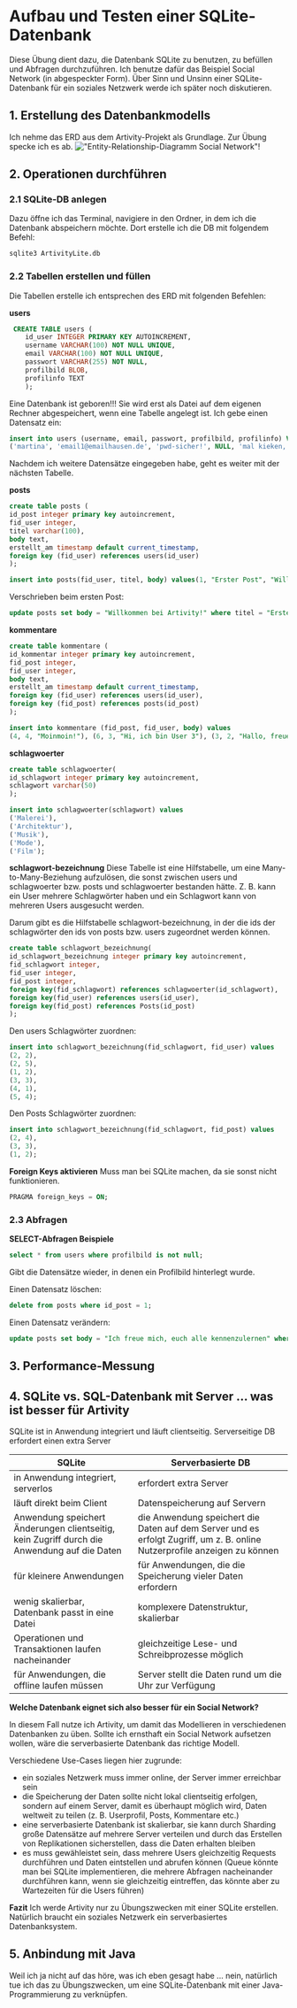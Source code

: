 # Aufbau und Testen einer SQLite-Datenbank


Diese Übung dient dazu, die Datenbank SQLite zu benutzen, zu befüllen und Abfragen durchzuführen. Ich benutze dafür das Beispiel Social Network (in abgespeckter Form). Über Sinn und Unsinn einer SQLite-Datenbank für ein soziales Netzwerk werde ich später noch diskutieren. 

## 1. Erstellung des Datenbankmodells

Ich nehme das ERD aus dem Artivity-Projekt als Grundlage. Zur Übung specke ich es ab.
!["Entity-Relationship-Diagramm Social Network"](image.png)!

## 2. Operationen durchführen
### 2.1 SQLite-DB anlegen
Dazu öffne ich das Terminal, navigiere in den Ordner, in dem ich die Datenbank abspeichern möchte. Dort erstelle ich die DB mit folgendem Befehl:

```bash
sqlite3 ArtivityLite.db
```
### 2.2 Tabellen erstellen und füllen


Die Tabellen erstelle ich entsprechen des ERD mit folgenden Befehlen:

**users**
```sql
 CREATE TABLE users (
    id_user INTEGER PRIMARY KEY AUTOINCREMENT, 
    username VARCHAR(100) NOT NULL UNIQUE, 
    email VARCHAR(100) NOT NULL UNIQUE, 
    passwort VARCHAR(255) NOT NULL, 
    profilbild BLOB, 
    profilinfo TEXT
    );
```

Eine Datenbank ist geboren!!! Sie wird erst als Datei auf dem eigenen Rechner abgespeichert, wenn eine Tabelle angelegt ist.
Ich gebe einen Datensatz ein:
```sql
insert into users (username, email, passwort, profilbild, profilinfo) VALUES 
('martina', 'email1@emailhausen.de', 'pwd-sicher!', NULL, 'mal kieken, ob et jeht!');
```
Nachdem ich weitere Datensätze eingegeben habe, geht es weiter mit der nächsten Tabelle.

**posts**

```sql
create table posts (
id_post integer primary key autoincrement, 
fid_user integer, 
titel varchar(100), 
body text, 
erstellt_am timestamp default current_timestamp,
foreign key (fid_user) references users(id_user)
);
``` 

```sql
insert into posts(fid_user, titel, body) values(1, "Erster Post", "Willkommen bein Artivity!"), (1, "Zweiter Post", "Halloooooo?"), (2, "Dritter Post", "Architektur ist interessant"), (5, "Vierter Post", "Hi, ich bin User 5!");
```
Verschrieben beim ersten Post:

```sql
update posts set body = "Willkommen bei Artivity!" where titel = "Erster Post";
```


**kommentare**
```sql
create table kommentare (
id_kommentar integer primary key autoincrement, 
fid_post integer,
fid_user integer, 
body text, 
erstellt_am timestamp default current_timestamp,
foreign key (fid_user) references users(id_user),
foreign key (fid_post) references posts(id_post)
);
```
```sql
insert into kommentare (fid_post, fid_user, body) values
(4, 4, "Moinmoin!"), (6, 3, "Hi, ich bin User 3"), (3, 2, "Hallo, freue mich, hier zu sein!");
```
**schlagwoerter**

```sql
create table schlagwoerter(
id_schlagwort integer primary key autoincrement,
schlagwort varchar(50)
);
```
```sql
insert into schlagwoerter(schlagwort) values 
('Malerei'),
('Architektur'),
('Musik'),
('Mode'),
('Film');
```

**schlagwort-bezeichnung**
Diese Tabelle ist eine Hilfstabelle, um eine Many-to-Many-Beziehung aufzulösen, die sonst zwischen users und schlagwoerter bzw. posts und schlagwoerter bestanden hätte. Z. B. kann ein User mehrere Schlagwörter haben und ein Schlagwort kann von mehreren Users ausgesucht werden. 

Darum gibt es die Hilfstabelle schlagwort-bezeichnung, in der die ids der schlagwörter den ids von posts bzw. users zugeordnet werden können.

```sql 
create table schlagwort_bezeichnung(
id_schlagwort_bezeichnung integer primary key autoincrement,
fid_schlagwort integer,
fid_user integer,
fid_post integer,
foreign key(fid_schlagwort) references schlagwoerter(id_schlagwort),
foreign key(fid_user) references users(id_user),
foreign key(fid_post) references Posts(id_post)
);
```
Den users Schlagwörter zuordnen:
```sql
insert into schlagwort_bezeichnung(fid_schlagwort, fid_user) values
(2, 2),
(2, 5),
(1, 2),
(3, 3),
(4, 1),
(5, 4);
```
Den Posts Schlagwörter zuordnen:
```sql
insert into schlagwort_bezeichnung(fid_schlagwort, fid_post) values
(2, 4),
(3, 3),
(1, 2);
```

**Foreign Keys aktivieren**
Muss man bei SQLite machen, da sie sonst nicht funktionieren.

```sql
PRAGMA foreign_keys = ON;
```

### 2.3 Abfragen

**SELECT-Abfragen Beispiele**

```sql
select * from users where profilbild is not null;
```
Gibt die Datensätze wieder, in denen ein Profilbild hinterlegt wurde.

Einen Datensatz löschen:
```sql
delete from posts where id_post = 1;
```
Einen Datensatz verändern:
```sql
update posts set body = "Ich freue mich, euch alle kennenzulernen" where id_post=2;
```

## 3. Performance-Messung

## 4. SQLite vs. SQL-Datenbank mit Server ... was ist besser für Artivity

SQLite ist in Anwendung integriert und läuft clientseitig. 
Serverseitige DB erfordert einen extra Server

SQLite | Serverbasierte DB
--- | ---
in Anwendung integriert, serverlos | erfordert extra Server
läuft direkt beim Client | Datenspeicherung auf Servern
Anwendung speichert Änderungen clientseitig, kein Zugriff durch die Anwendung auf die Daten | die Anwendung speichert die Daten auf dem Server und es erfolgt Zugriff, um z. B. online Nutzerprofile anzeigen zu können
für kleinere Anwendungen | für Anwendungen, die die Speicherung vieler Daten erfordern
wenig skalierbar, Datenbank passt in eine Datei | komplexere Datenstruktur, skalierbar
Operationen und Transaktionen laufen nacheinander | gleichzeitige Lese- und Schreibprozesse möglich
für Anwendungen, die offline laufen müssen | Server stellt die Daten rund um die Uhr zur Verfügung

**Welche Datenbank eignet sich also besser für ein Social Network?**

In diesem Fall nutze ich Artivity, um damit das Modellieren in verschiedenen Datenbanken zu üben.
Sollte ich ernsthaft ein Social Network aufsetzen wollen, wäre die serverbasierte Datenbank das richtige Modell.

Verschiedene Use-Cases liegen hier zugrunde:
- ein soziales Netzwerk muss immer online, der Server immer erreichbar sein
- die Speicherung der Daten sollte nicht lokal clientseitig erfolgen, sondern auf einem Server, damit es überhaupt möglich wird, Daten weltweit zu teilen (z. B. Userprofil, Posts, Kommentare etc.)
- eine serverbasierte Datenbank ist skalierbar, sie kann durch Sharding große Datensätze auf mehrere Server verteilen und durch das Erstellen von Replikationen sicherstellen, dass die Daten erhalten bleiben
- es muss gewähleistet sein, dass mehrere Users gleichzeitig Requests durchführen und Daten eintstellen und abrufen können
(Queue könnte man bei SQLite implementieren, die mehrere Abfragen nacheinander durchführen kann, wenn sie gleichzeitig eintreffen, das könnte aber zu Wartezeiten für die Users führen)

**Fazit**
Ich werde Artivity nur zu Übungszwecken mit einer SQLite erstellen.
Natürlich braucht ein soziales Netzwerk ein serverbasiertes Datenbanksystem.

## 5. Anbindung mit Java

Weil ich ja nicht auf das höre, was ich eben gesagt habe ... nein, natürlich tue ich das zu Übungszwecken, um eine SQLite-Datenbank mit einer Java-Programmierung zu verknüpfen.
